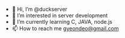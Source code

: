 - 👋 Hi, I’m @duckserver
- 👀 I’m interested in server development
- 🌱 I’m currently learning C, JAVA, node.js
- 📫 How to reach me gyeondeo@gmail.com

<!---
duckserver/duckserver is a ✨ special ✨ repository because its `README.md` (this file) appears on your GitHub profile.
You can click the Preview link to take a look at your changes.
--->
